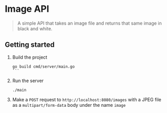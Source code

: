 # Image API
> A simple API that takes an image file and returns that same image in black and white.

## Getting started

1. Build the project 
    
    ````
    go build cmd/server/main.go
    ```

2. Run the server

    ```
    ./main
    ```
    
3. Make a `POST` request to `http://localhost:8080/images` with a JPEG file as a `multipart/form-data` body under the name `image`
